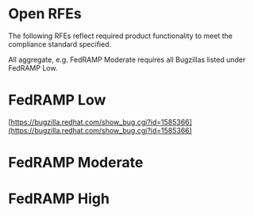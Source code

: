 # Open RFEs
The following RFEs reflect required product functionality
to meet the compliance standard specified.

All aggregate, e.g. FedRAMP Moderate requires all
Bugzillas listed under FedRAMP Low.

# FedRAMP Low
[https://bugzilla.redhat.com/show_bug.cgi?id=1585366](https://bugzilla.redhat.com/show_bug.cgi?id=1585366)
# FedRAMP Moderate

# FedRAMP High